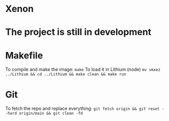 # Xenon


# The project is still in development



# Makefile
To compile and make the image:
    ```
    make
    ```
To load it in Lithium (node)
    ```
    mv vmxez ../Lithium && cd ../Lithium && make clean && make run
    ```

# Git

To fetch the repo and replace everything:
    ```
    git fetch origin && git reset --hard origin/main && git clean -fd
    ```
